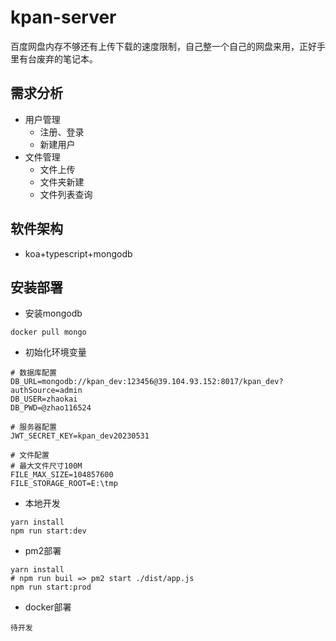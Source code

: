 # kpan-server
百度网盘内存不够还有上传下载的速度限制，自己整一个自己的网盘来用，正好手里有台废弃的笔记本。

## 需求分析
- 用户管理
    - 注册、登录
    - 新建用户
- 文件管理
    - 文件上传
    - 文件夹新建
    - 文件列表查询
## 软件架构
- koa+typescript+mongodb

## 安装部署
- 安装mongodb
```
docker pull mongo
```
- 初始化环境变量
```
# 数据库配置
DB_URL=mongodb://kpan_dev:123456@39.104.93.152:8017/kpan_dev?authSource=admin
DB_USER=zhaokai
DB_PWD=@zhao116524

# 服务器配置
JWT_SECRET_KEY=kpan_dev20230531

# 文件配置
# 最大文件尺寸100M
FILE_MAX_SIZE=104857600
FILE_STORAGE_ROOT=E:\tmp
```

- 本地开发
```
yarn install
npm run start:dev
```

- pm2部署
```
yarn install
# npm run buil => pm2 start ./dist/app.js
npm run start:prod
```
- docker部署

```
待开发
```